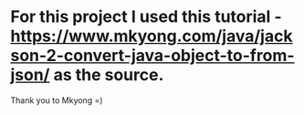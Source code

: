 # For this project I used this tutorial - https://www.mkyong.com/java/jackson-2-convert-java-object-to-from-json/ as the source.
Thank you to Mkyong =)
